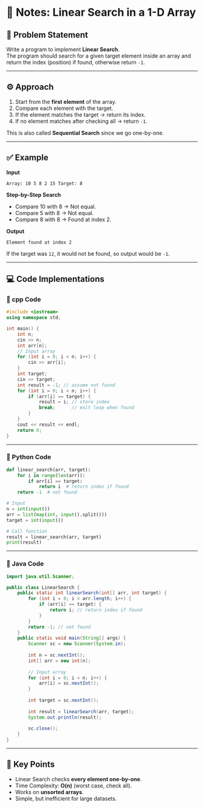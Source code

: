 # 📝 Notes: Linear Search in a 1-D Array

## 📌 Problem Statement

Write a program to implement **Linear Search**.  
The program should search for a given target element inside an array and return the index (position) if found, otherwise return `-1`.

---

## ⚙️ Approach

1. Start from the **first element** of the array.
2. Compare each element with the target.
3. If the element matches the target → return its index.
4. If no element matches after checking all → return `-1`.

This is also called **Sequential Search** since we go one-by-one.

---

## ✅ Example

**Input**

`Array: 10 5 8 2 15 Target: 8`

**Step-by-Step Search**

- Compare 10 with 8 → Not equal.
- Compare 5 with 8 → Not equal.
- Compare 8 with 8 → Found at index 2.

**Output**

`Element found at index 2`

If the target was `12`, it would not be found, so output would be `-1`.

---

## 💻 Code Implementations

### 🔹 cpp Code

```cpp
#include <iostream>
using namespace std;

int main() {
    int n;
    cin >> n;
    int arr[n];
    // Input array
    for (int i = 0; i < n; i++) {
        cin >> arr[i];
    }
    int target;
    cin >> target;
    int result = -1; // assume not found
    for (int i = 0; i < n; i++) {
        if (arr[i] == target) {
            result = i; // store index
            break;      // exit loop when found
        }
    }
    cout << result << endl;
    return 0;
}

```

---

### 🔹 Python Code

```python
def linear_search(arr, target):
    for i in range(len(arr)):
        if arr[i] == target:
            return i  # return index if found
    return -1  # not found

# Input
n = int(input())
arr = list(map(int, input().split()))
target = int(input())

# Call function
result = linear_search(arr, target)
print(result)

```

---

### 🔹 Java Code

```java
import java.util.Scanner;

public class LinearSearch {
    public static int linearSearch(int[] arr, int target) {
        for (int i = 0; i < arr.length; i++) {
            if (arr[i] == target) {
                return i; // return index if found
            }
        }
        return -1; // not found
    }
    public static void main(String[] args) {
        Scanner sc = new Scanner(System.in);
        
        int n = sc.nextInt();
        int[] arr = new int[n];
        
        // Input array
        for (int i = 0; i < n; i++) {
            arr[i] = sc.nextInt();
        }
        
        int target = sc.nextInt();
        
        int result = linearSearch(arr, target);
        System.out.println(result);
        
        sc.close();
    }
}

```

---

## 🎯 Key Points

- Linear Search checks **every element one-by-one**.
- Time Complexity: **O(n)** (worst case, check all).
- Works on **unsorted arrays**.
- Simple, but inefficient for large datasets.